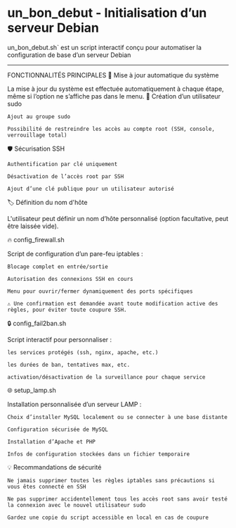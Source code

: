 # un_bon_debut - Initialisation d’un serveur Debian

un_bon_debut.sh` est un script interactif conçu pour automatiser la configuration de base d’un serveur Debian
____________________________________________________________________________________________________
FONCTIONNALITÉS PRINCIPALES 
🔄 Mise à jour automatique du système

La mise à jour du système est effectuée automatiquement à chaque étape, même si l’option ne s’affiche pas dans le menu.
👤 Création d’un utilisateur sudo

    Ajout au groupe sudo

    Possibilité de restreindre les accès au compte root (SSH, console, verrouillage total)

🛡️ Sécurisation SSH

    Authentification par clé uniquement

    Désactivation de l’accès root par SSH

    Ajout d’une clé publique pour un utilisateur autorisé

🏷️ Définition du nom d'hôte

L'utilisateur peut définir un nom d’hôte personnalisé (option facultative, peut être laissée vide).

🔥 config_firewall.sh

Script de configuration d’un pare-feu iptables :

    Blocage complet en entrée/sortie

    Autorisation des connexions SSH en cours

    Menu pour ouvrir/fermer dynamiquement des ports spécifiques

    ⚠️ Une confirmation est demandée avant toute modification active des règles, pour éviter toute coupure SSH.

🔒 config_fail2ban.sh

Script interactif pour personnaliser :

    les services protégés (ssh, nginx, apache, etc.)

    les durées de ban, tentatives max, etc.

    activation/désactivation de la surveillance pour chaque service

🌐 setup_lamp.sh

Installation personnalisée d’un serveur LAMP :

    Choix d’installer MySQL localement ou se connecter à une base distante

    Configuration sécurisée de MySQL

    Installation d’Apache et PHP

    Infos de configuration stockées dans un fichier temporaire

💡 Recommandations de sécurité

    Ne jamais supprimer toutes les règles iptables sans précautions si vous êtes connecté en SSH

    Ne pas supprimer accidentellement tous les accès root sans avoir testé la connexion avec le nouvel utilisateur sudo

    Gardez une copie du script accessible en local en cas de coupure

